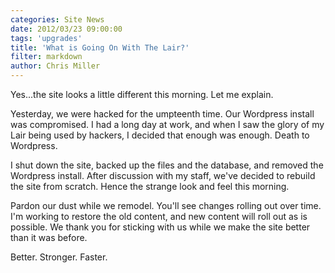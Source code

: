 ```yaml
---
categories: Site News
date: 2012/03/23 09:00:00
tags: 'upgrades'
title: 'What is Going On With The Lair?'
filter: markdown
author: Chris Miller
---
```


Yes...the site looks a little different this morning. Let me explain.

Yesterday, we were hacked for the umpteenth time. Our Wordpress install
was compromised. I had a long day at work, and when I saw the glory of
my Lair being used by hackers, I decided that enough was enough. Death
to Wordpress. 

I shut down the site, backed up the files and the database, and removed
the Wordpress install. After discussion with my staff, we've decided to
rebuild the site from scratch. Hence the strange look and feel this
morning. 

Pardon our dust while we remodel. You'll see changes rolling out over
time. I'm working to restore the old content, and new content will roll
out as is possible. We thank you for sticking with us while we make the
site better than it was before. 

Better. Stronger. Faster. 


